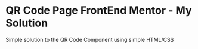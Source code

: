# QR Code Page FrontEnd Mentor - My Solution

Simple solution to the QR Code Component using simple HTML/CSS
